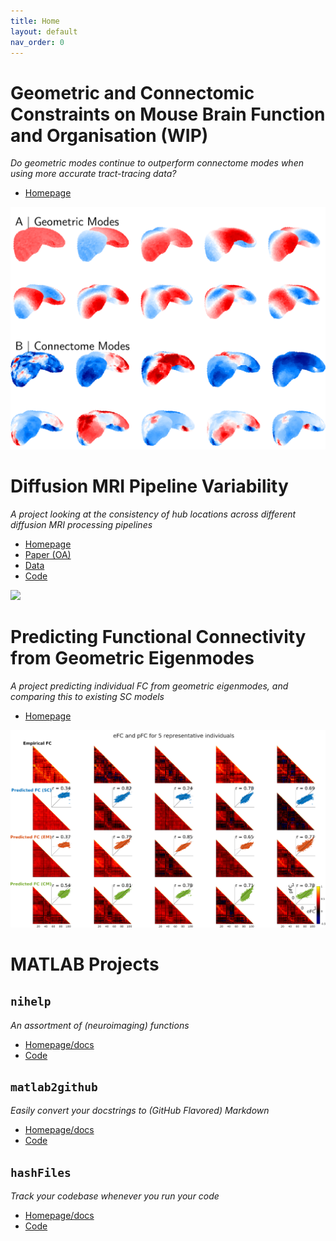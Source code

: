 ```yaml
---
title: Home
layout: default
nav_order: 0
---
```


# Geometric and Connectomic Constraints on Mouse Brain Function and Organisation (WIP)
*Do geometric modes continue to outperform connectome modes when using more accurate tract-tracing data?*
- [Homepage](https://magnesium2400.github.io/mouse_eigenmodes.html)

![](images/mouse-eigenmodes/Picture1.png)


# Diffusion MRI Pipeline Variability
*A project looking at the consistency of hub locations across different diffusion MRI processing pipelines*
- [Homepage](https://magnesium2400.github.io/pipeline_variability.html)
- [Paper (OA)](https://direct.mit.edu/netn/article/7/4/1326/116174/Can-hubs-of-the-human-connectome-be-identified)
- [Data](https://bridges.monash.edu/collections/Degree_Variability/6352886/1)
- [Code](https://github.com/NSBLab/DegreeVariability)

![](images/pipeline-variability.svg)

# Predicting Functional Connectivity from Geometric Eigenmodes
*A project predicting individual FC from geometric eigenmodes, and comparing this to existing SC models*
- [Homepage](https://magnesium2400.github.io/eigenmode-fc_coupling.html)

![](images/eigenmode-fc_coupling/Picture3.png)


# MATLAB Projects 

## `nihelp`
*An assortment of (neuroimaging) functions*
- [Homepage/docs](https://magnesium2400.github.io/nihelp/)
- [Code](https://github.com/magnesium2400/nihelp)


## `matlab2github`
*Easily convert your docstrings to (GitHub Flavored) Markdown*
- [Homepage/docs](https://magnesium2400.github.io/matlab2github/)
- [Code](https://github.com/magnesium2400/matlab2github)


## `hashFiles`
*Track your codebase whenever you run your code*
- [Homepage/docs](https://magnesium2400.github.io/hashFiles/)
- [Code](https://github.com/magnesium2400/hashFiles)

